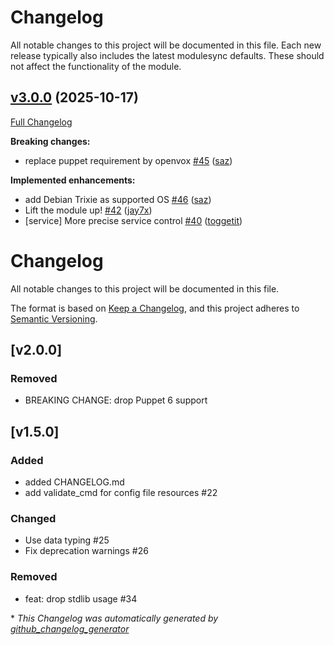 # Changelog

All notable changes to this project will be documented in this file.
Each new release typically also includes the latest modulesync defaults.
These should not affect the functionality of the module.

## [v3.0.0](https://github.com/saz/puppet-dnsmasq/tree/v3.0.0) (2025-10-17)

[Full Changelog](https://github.com/saz/puppet-dnsmasq/compare/v2.0.0...v3.0.0)

**Breaking changes:**

- replace puppet requirement by openvox [\#45](https://github.com/saz/puppet-dnsmasq/pull/45) ([saz](https://github.com/saz))

**Implemented enhancements:**

- add Debian Trixie as supported OS [\#46](https://github.com/saz/puppet-dnsmasq/pull/46) ([saz](https://github.com/saz))
- Lift the module up! [\#42](https://github.com/saz/puppet-dnsmasq/pull/42) ([jay7x](https://github.com/jay7x))
- \[service\] More precise service control [\#40](https://github.com/saz/puppet-dnsmasq/pull/40) ([toggetit](https://github.com/toggetit))

# Changelog

All notable changes to this project will be documented in this file.

The format is based on [Keep a Changelog](https://keepachangelog.com/en/1.0.0/),
and this project adheres to [Semantic Versioning](https://semver.org/spec/v2.0.0.html).

## [v2.0.0]

### Removed

- BREAKING CHANGE: drop Puppet 6 support

## [v1.5.0]

### Added

- added CHANGELOG.md
- add validate_cmd for config file resources #22

### Changed

- Use data typing #25
- Fix deprecation warnings #26

### Removed

- feat: drop stdlib usage #34


\* *This Changelog was automatically generated by [github_changelog_generator](https://github.com/github-changelog-generator/github-changelog-generator)*
